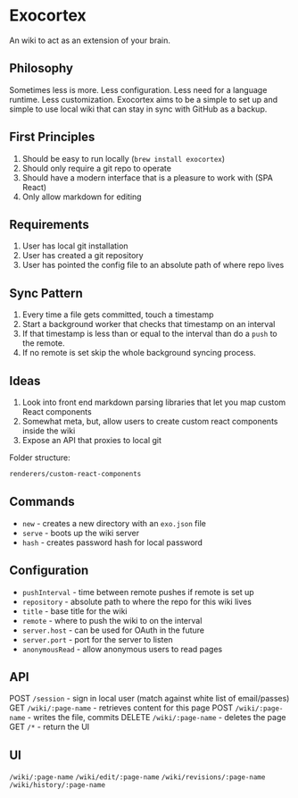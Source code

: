 # Exocortex

An wiki to act as an extension of your brain.  

## Philosophy

Sometimes less is more.  Less configuration.  Less need for a language runtime.
Less customization.  Exocortex aims to be a simple to set up and simple to use
local wiki that can stay in sync with GitHub as a backup.

## First Principles

1. Should be easy to run locally (`brew install exocortex`)
2. Should only require a git repo to operate
3. Should have a modern interface that is a pleasure to work with (SPA React)
4. Only allow markdown for editing

## Requirements

1. User has local git installation
2. User has created a git repository
3. User has pointed the config file to an absolute path of where repo lives

## Sync Pattern

1. Every time a file gets committed, touch a timestamp
2. Start a background worker that checks that timestamp on an interval
3. If that timestamp is less than or equal to the interval than do a `push` to
   the remote.
4. If no remote is set skip the whole background syncing process.

## Ideas

1.  Look into front end markdown parsing libraries that let you map custom React components
2.  Somewhat meta, but, allow users to create custom react components inside the wiki
3.  Expose an API that proxies to local git

Folder structure:
```sh
renderers/custom-react-components
```

## Commands

* `new` - creates a new directory with an `exo.json` file
* `serve` - boots up the wiki server 
* `hash` - creates password hash for local password 

## Configuration

* `pushInterval` - time between remote pushes if remote is set up
* `repository` - absolute path to where the repo for this wiki lives
* `title` - base title for the wiki
* `remote` - where to push the wiki to on the interval
* `server.host` - can be used for OAuth in the future
* `server.port` - port for the server to listen
* `anonymousRead` - allow anonymous users to read pages

## API

POST `/session` - sign in local user (match against white list of email/passes)
GET `/wiki/:page-name` - retrieves content for this page
POST `/wiki/:page-name` - writes the file, commits
DELETE `/wiki/:page-name` - deletes the page
GET `/*` - return the UI

## UI

`/wiki/:page-name`
`/wiki/edit/:page-name`
`/wiki/revisions/:page-name`
`/wiki/history/:page-name`

